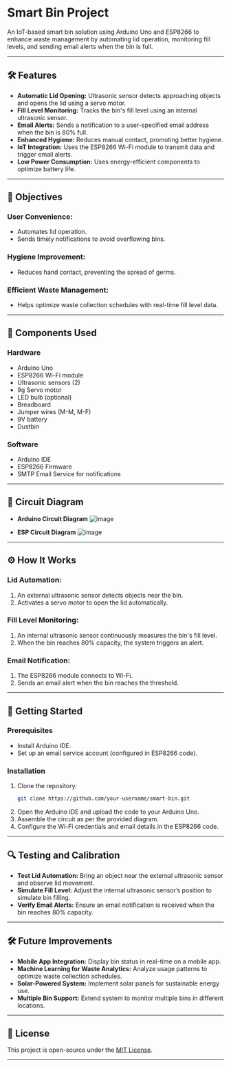 # Smart Bin Project
An IoT-based smart bin solution using Arduino Uno and ESP8266 to enhance waste management by automating lid operation, monitoring fill levels, and sending email alerts when the bin is full.

---

## 🛠️ Features
- **Automatic Lid Opening:** Ultrasonic sensor detects approaching objects and opens the lid using a servo motor.
- **Fill Level Monitoring:** Tracks the bin's fill level using an internal ultrasonic sensor.
- **Email Alerts:** Sends a notification to a user-specified email address when the bin is 80% full.
- **Enhanced Hygiene:** Reduces manual contact, promoting better hygiene.
- **IoT Integration:** Uses the ESP8266 Wi-Fi module to transmit data and trigger email alerts.
- **Low Power Consumption:** Uses energy-efficient components to optimize battery life.

---

## 🎯 Objectives
### **User Convenience:**
- Automates lid operation.
- Sends timely notifications to avoid overflowing bins.

### **Hygiene Improvement:**
- Reduces hand contact, preventing the spread of germs.

### **Efficient Waste Management:**
- Helps optimize waste collection schedules with real-time fill level data.

---

## 🧩 Components Used
### **Hardware**
- Arduino Uno
- ESP8266 Wi-Fi module
- Ultrasonic sensors (2)
- 9g Servo motor
- LED bulb (optional)
- Breadboard
- Jumper wires (M-M, M-F)
- 9V battery
- Dustbin

### **Software**
- Arduino IDE
- ESP8266 Firmware
- SMTP Email Service for notifications

---

## 📐 Circuit Diagram
- **Arduino Circuit Diagram**
![image](https://github.com/user-attachments/assets/55fd0c4c-767d-481f-b663-212e36abb66a)

- **ESP Circuit Diagram**
![image](https://github.com/user-attachments/assets/01d83b40-7089-4c96-a6be-01eca54e7e89)


---

## ⚙️ How It Works
### **Lid Automation:**
1. An external ultrasonic sensor detects objects near the bin.
2. Activates a servo motor to open the lid automatically.

### **Fill Level Monitoring:**
1. An internal ultrasonic sensor continuously measures the bin's fill level.
2. When the bin reaches 80% capacity, the system triggers an alert.

### **Email Notification:**
1. The ESP8266 module connects to Wi-Fi.
2. Sends an email alert when the bin reaches the threshold.

---

## 🚀 Getting Started
### **Prerequisites**
- Install Arduino IDE.
- Set up an email service account (configured in ESP8266 code).

### **Installation**
1. Clone the repository:
   ```bash
   git clone https://github.com/your-username/smart-bin.git
   ```
2. Open the Arduino IDE and upload the code to your Arduino Uno.
3. Assemble the circuit as per the provided diagram.
4. Configure the Wi-Fi credentials and email details in the ESP8266 code.

---

## 🔍 Testing and Calibration
- **Test Lid Automation:** Bring an object near the external ultrasonic sensor and observe lid movement.
- **Simulate Fill Level:** Adjust the internal ultrasonic sensor’s position to simulate bin filling.
- **Verify Email Alerts:** Ensure an email notification is received when the bin reaches 80% capacity.

---

## 🛠️ Future Improvements
- **Mobile App Integration:** Display bin status in real-time on a mobile app.
- **Machine Learning for Waste Analytics:** Analyze usage patterns to optimize waste collection schedules.
- **Solar-Powered System:** Implement solar panels for sustainable energy use.
- **Multiple Bin Support:** Extend system to monitor multiple bins in different locations.

---

## 📜 License
This project is open-source under the [MIT License](LICENSE).

---
